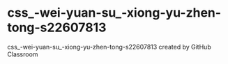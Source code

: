 # css_-wei-yuan-su_-xiong-yu-zhen-tong-s22607813
css_-wei-yuan-su_-xiong-yu-zhen-tong-s22607813 created by GitHub Classroom
